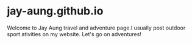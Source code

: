 # jay-aung.github.io
Welcome to Jay Aung travel and adventure page.I usually post outdoor sport ativities on my website. 
Let's go on adventures!
